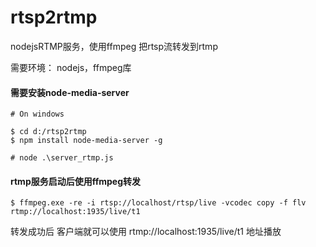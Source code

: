 # rtsp2rtmp
nodejsRTMP服务，使用ffmpeg 把rtsp流转发到rtmp

需要环境： nodejs，ffmpeg库

#### 需要安装node-media-server
```
# On windows

$ cd d:/rtsp2rtmp
$ npm install node-media-server -g

# node .\server_rtmp.js

```

#### rtmp服务启动后使用ffmpeg转发

```
$ ffmpeg.exe -re -i rtsp://localhost/rtsp/live -vcodec copy -f flv rtmp://localhost:1935/live/t1

```

转发成功后 客户端就可以使用 rtmp://localhost:1935/live/t1 地址播放
